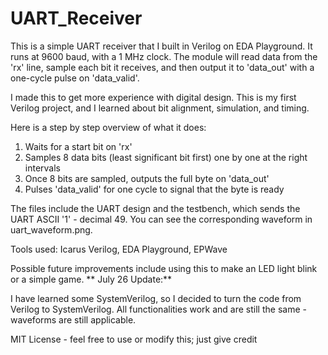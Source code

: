 # UART_Receiver

This is a simple UART receiver that I built in Verilog on EDA Playground. It runs at 9600 baud, with a 1 MHz clock. The module will read data from the 'rx' line, sample each bit it receives, and then output it to 'data_out' with a one-cycle pulse on 'data_valid'.

I made this to get more experience with digital design. This is my first Verilog project, and I learned about bit alignment, simulation, and timing.

Here is a step by step overview of what it does:
1. Waits for a start bit on 'rx'
2. Samples 8 data bits (least significant bit first) one by one at the right intervals
3. Once 8 bits are sampled, outputs the full byte on 'data_out'
4. Pulses 'data_valid' for one cycle to signal that the byte is ready

The files include the UART design and the testbench, which sends the UART ASCII '1' - decimal 49. You can see the corresponding waveform in uart_waveform.png.

Tools used: Icarus Verilog, EDA Playground, EPWave

Possible future improvements include using this to make an LED light blink or a simple game.
**
July 26 Update:**

I have learned some SystemVerilog, so I decided to turn the code from Verilog to SystemVerilog. All functionalities work and are still the same - waveforms are still applicable.

MIT License - feel free to use or modify this; just give credit
